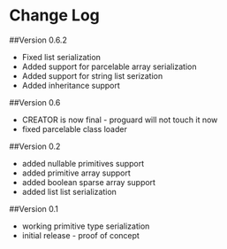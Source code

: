 # Change Log

##Version 0.6.2

* Fixed list serialization
* Added support for parcelable array serialization
* Added support for string list serization
* Added inheritance support

##Version 0.6

* CREATOR is now final - proguard will not touch it now
* fixed parcelable class loader

##Version 0.2

* added nullable primitives support
* added primitive array support
* added boolean sparse array support
* added list list serialization

##Version 0.1

* working primitive type serialization
* initial release - proof of concept

